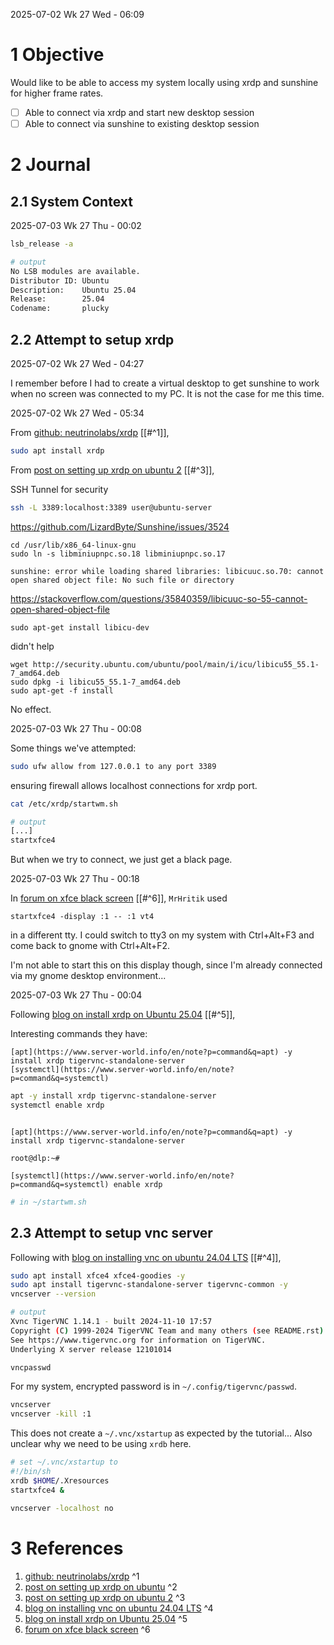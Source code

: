 2025-07-02 Wk 27 Wed - 06:09
# 1 Objective

Would like to be able to access my system locally using xrdp and sunshine for higher frame rates.

- [ ] Able to connect via xrdp and start new desktop session
- [ ] Able to connect via sunshine to existing desktop session

# 2 Journal

## 2.1 System Context

2025-07-03 Wk 27 Thu - 00:02

```sh
lsb_release -a

# output
No LSB modules are available.
Distributor ID: Ubuntu
Description:    Ubuntu 25.04
Release:        25.04
Codename:       plucky
```

## 2.2 Attempt to setup xrdp

2025-07-02 Wk 27 Wed - 04:27

I remember before I had to create a virtual desktop to get sunshine to work when no screen was connected to my PC. It is not the case for me this time.

2025-07-02 Wk 27 Wed - 05:34

From [github: neutrinolabs/xrdp](<https://github.com/neutrinolabs/xrdp>) [[#^1]], 

```sh
sudo apt install xrdp
```

From [post on setting up xrdp on ubuntu 2](<https://thelinuxcode.com/install_xrdp_server_ubuntu/>) [[#^3]],

SSH Tunnel for security

```sh
ssh -L 3389:localhost:3389 user@ubuntu-server
```

https://github.com/LizardByte/Sunshine/issues/3524

```
cd /usr/lib/x86_64-linux-gnu
sudo ln -s libminiupnpc.so.18 libminiupnpc.so.17
```

```
sunshine: error while loading shared libraries: libicuuc.so.70: cannot open shared object file: No such file or directory
```

https://stackoverflow.com/questions/35840359/libicuuc-so-55-cannot-open-shared-object-file

```
sudo apt-get install libicu-dev
```

didn't help

```
wget http://security.ubuntu.com/ubuntu/pool/main/i/icu/libicu55_55.1-7_amd64.deb
sudo dpkg -i libicu55_55.1-7_amd64.deb
sudo apt-get -f install
```

No effect.

2025-07-03 Wk 27 Thu - 00:08

Some things we've attempted:

```sh
sudo ufw allow from 127.0.0.1 to any port 3389
```

ensuring firewall allows localhost connections for xrdp port.

```sh
cat /etc/xrdp/startwm.sh                  

# output
[...]
startxfce4
```


But when we try to connect, we just get a black page.

2025-07-03 Wk 27 Thu - 00:18

In [forum on xfce black screen](<https://bbs.archlinux.org/viewtopic.php?id=229484>) [[#^6]], `MrHritik` used 

```
startxfce4 -display :1 -- :1 vt4
```

in a different tty. I could switch to tty3 on my system with Ctrl+Alt+F3 and come back to gnome with Ctrl+Alt+F2.

I'm not able to start this on this display though, since I'm already connected via my gnome desktop environment... 


2025-07-03 Wk 27 Thu - 00:04

Following [blog on install xrdp on Ubuntu 25.04](<https://www.server-world.info/en/note?os=Ubuntu_25.04&p=desktop&f=6>) [[#^5]],

Interesting commands they have:

```
[apt](https://www.server-world.info/en/note?p=command&q=apt) -y install xrdp tigervnc-standalone-server
[systemctl](https://www.server-world.info/en/note?p=command&q=systemctl)
```

```sh
apt -y install xrdp tigervnc-standalone-server
systemctl enable xrdp
```


```

[apt](https://www.server-world.info/en/note?p=command&q=apt) -y install xrdp tigervnc-standalone-server

root@dlp:~#

[systemctl](https://www.server-world.info/en/note?p=command&q=systemctl) enable xrdp
```

```sh
# in ~/startwm.sh
```

## 2.3 Attempt to setup vnc server

Following with [blog on installing vnc on ubuntu 24.04 LTS](<https://idroot.us/install-vnc-server-ubuntu-24-04/>) [[#^4]],

```sh
sudo apt install xfce4 xfce4-goodies -y
sudo apt install tigervnc-standalone-server tigervnc-common -y
vncserver --version

# output
Xvnc TigerVNC 1.14.1 - built 2024-11-10 17:57
Copyright (C) 1999-2024 TigerVNC Team and many others (see README.rst)
See https://www.tigervnc.org for information on TigerVNC.
Underlying X server release 12101014
```

```sh
vncpasswd
```

For my system, encrypted password is in `~/.config/tigervnc/passwd`.

```sh
vncserver
vncserver -kill :1
```

This does not create a `~/.vnc/xstartup` as expected by the tutorial... Also unclear why we need to be using `xrdb` here.

```sh
# set ~/.vnc/xstartup to
#!/bin/sh
xrdb $HOME/.Xresources
startxfce4 &
```

```sh
vncserver -localhost no
```

# 3 References
1. [github: neutrinolabs/xrdp](<https://github.com/neutrinolabs/xrdp>) ^1
2. [post on setting up xrdp on ubuntu](<https://www.digitalocean.com/community/tutorials/how-to-enable-remote-desktop-protocol-using-xrdp-on-ubuntu-22-04>) ^2
3. [post on setting up xrdp on ubuntu 2](<https://thelinuxcode.com/install_xrdp_server_ubuntu/>) ^3
4. [blog on installing vnc on ubuntu 24.04 LTS](<https://idroot.us/install-vnc-server-ubuntu-24-04/>) ^4
5. [blog on install xrdp on Ubuntu 25.04](<https://www.server-world.info/en/note?os=Ubuntu_25.04&p=desktop&f=6>) ^5
6. [forum on xfce black screen](<https://bbs.archlinux.org/viewtopic.php?id=229484>) ^6